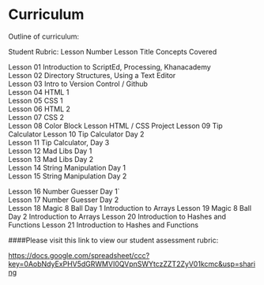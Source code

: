 Curriculum
==========

Outline of curriculum:

Student Rubric:
Lesson Number	Lesson Title	Concepts Covered
Lesson 01	Introduction to ScriptEd, Processing, Khanacademy	Lesson 02	Directory Structures, Using a Text Editor	Lesson 03	Intro to Version Control / Github	Lesson 04	HTML 1	Lesson 05	CSS 1	Lesson 06	HTML 2	Lesson 07	CSS 2	Lesson 08	Color Block Lesson	HTML / CSS Project
Lesson 09	Tip Calculator Lesson 10	Tip Calculator Day 2	Lesson 11	Tip Calculator, Day 3	Lesson 12	Mad Libs Day 1	Lesson 13	Mad Libs Day 2	
Lesson 14	String Manipulation Day 1	Lesson 15	String Manipulation Day 2	Lesson 16	Number Guesser Day 1`	Lesson 17	Number Guesser Day 2	Lesson 18	Magic 8 Ball Day 1	Introduction to ArraysLesson 19	Magic 8 Ball Day 2	Introduction to ArraysLesson 20	Introduction to Hashes and FunctionsLesson 21	Introduction to Hashes and Functions

####Please visit this link to view our student assessment rubric: 

https://docs.google.com/spreadsheet/ccc?key=0AobNdyExPHV5dGRWMVI0QVpnSWYtczZZT2ZyV01kcmc&usp=sharing
